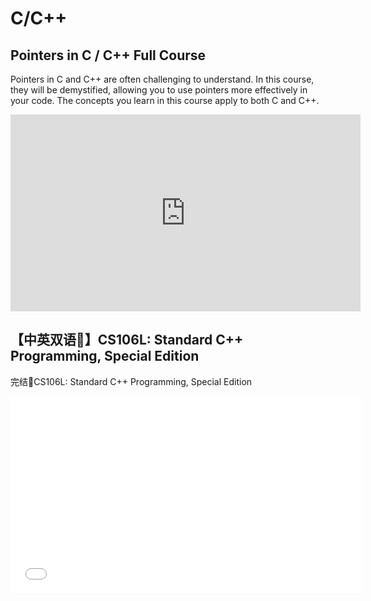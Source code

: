 # C/C++

## Pointers in C / C++ Full Course

Pointers in C and C++ are often challenging to understand. In this course, they will be demystified, allowing you to use pointers more effectively in your code. The concepts you learn in this course apply to both C and  C++.

<iframe width="560" height="315" src="https://www.youtube.com/embed/zuegQmMdy8M?si=nTFUVzXYsuRtaFH5" title="YouTube video player" frameborder="0" allow="accelerometer; autoplay; clipboard-write; encrypted-media; gyroscope; picture-in-picture; web-share" referrerpolicy="strict-origin-when-cross-origin" allowfullscreen></iframe>

## 【中英双语🎉】CS106L: Standard C++ Programming, Special Edition

完结🎉CS106L: Standard C++ Programming, Special Edition

<iframe width="560" height="315" src="//player.bilibili.com/player.html?isOutside=true&aid=218239806&bvid=BV1K8411b7AU&cid=835903880&p=1&autoplay=0" scrolling="no" border="0" frameborder="no" framespacing="0" allowfullscreen="true"></iframe>
